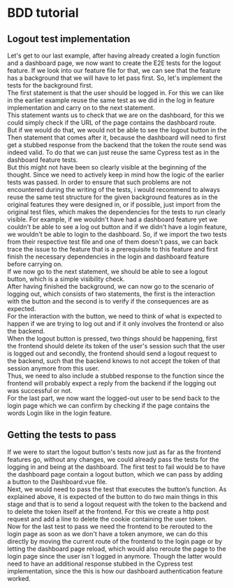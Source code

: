 # BDD tutorial

## Logout test implementation
Let's get to our last example, after having already created a login function and a dashboard page, we now want to create the E2E tests for the logout feature. If we look into our feature file for that, we can see that the feature has a background that we will have to let pass first. So, let's implement the tests for the background first.\
The first statement is that the user should be logged in. For this we can like in the earlier example reuse the same test as we did in the log in feature implementation and carry on to the next statement.\
This statement wants us to check that we are on the dashboard, for this we could simply check if the URL of the page contains the dashboard route. But if we would do that, we would not be able to see the logout button in the Then statement that comes after it, because the dashboard will need to first get a stubbed response from the backend that the token the route send was indeed valid. To do that we can just reuse the same Cypress test as in the dashboard feature tests.\
But this might not have been so clearly visible at the beginning of the thought. Since we need to actively keep in mind how the logic of the earlier tests was passed. In order to ensure that such problems are not encountered during the writing of the tests, i would recommend to always reuse the same test structure for the given background features as in the original features they were designed in, or if possible, just import from the original test files, which makes the dependencies for the tests to run clearly visible. For example, if we wouldn't have had a dashboard feature yet we couldn't be able to see a log out button and if we didn't have a login feature, we wouldn't be able to login to the dashboard. So, if we import the two tests from their respective test file and one of them doesn't pass, we can back trace the issue to the feature that is a prerequisite to this feature and first finish the necessary dependencies in the login and dashboard feature before carrying on.\
If we now go to the next statement, we should be able to see a logout button, which is a simple visibility check.\
After having finished the background, we can now go to the scenario of logging out, which consists of two statements, the first is the interaction with the button and the second is to verify if the consequences are as expected.\
For the interaction with the button, we need to think of what is expected to happen if we are trying to log out and if it only involves the frontend or also the backend.\
When the logout button is pressed, two things should be happening, first the frontend should delete its token of the user's session such that the user is logged out and secondly, the frontend should send a logout request to the backend, such that the backend knows to not accept the token of that session anymore from this user.\
Thus, we need to also include a stubbed response to the function since the frontend will probably expect a reply from the backend if the logging out was successful or not.\
For the last part, we now want the logged-out user to be send back to the login page which we can confirm by checking if the page contains the words Login like in the login feature.

## Getting the tests to pass
If we were to start the logout button's tests now just as far as the frontend features go, without any changes, we could already pass the tests for the logging in and being at the dashboard. The first test to fail would be to have the dashboard page contain a logout button, which we can pass by adding a button to the Dashboard.vue file.\
Next, we would need to pass the test that executes the button’s function. As explained above, it is expected of the button to do two main things in this stage and that is to send a logout request with the token to the backend and to delete the token itself at the frontend. For this we create a http post request and add a line to delete the cookie containing the user token.\
Now for the last test to pass we need the frontend to be rerouted to the login page as soon as we don't have a token anymore, we can do this directly by moving the current route of the frontend to the login page or by letting the dashboard page reload, which would also reroute the page to the login page since the user isn´t logged in anymore. Though the latter would need to have an additional response stubbed in the Cypress test implementation, since the this is how our dashboard authentication feature worked.
